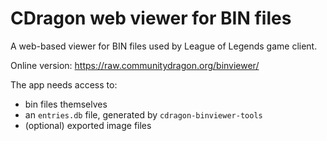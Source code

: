 # CDragon web viewer for BIN files

A web-based viewer for BIN files used by League of Legends game client.

Online version: https://raw.communitydragon.org/binviewer/

The app needs access to:
- bin files themselves
- an `entries.db` file, generated by `cdragon-binviewer-tools`
- (optional) exported image files

